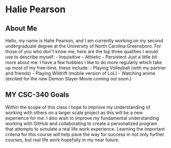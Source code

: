 # Halie Pearson

## About Me
Hello, my name is Halie Pearson, and I am currently working on my second undergraduate degree at the University of North Carolina Greensboro. For those of you who don't know me, here are the top three qualities I would use to describe myself:
    - Inquisitive
    - Athletic
    - Persistent
Just a little bit more about me:
    I have a few hobbies I like to do more regularly which take up most of my free-time, these include:
    - Playing Volleyball (with my partner and friends)
    - Playing Wildrift (mobile version of LoL)
    - Watching anime (excited for the new Demon Slayer Movie coming out soon.) 

## MY CSC-340 Goals
Within the scope of this class I hope to improve my understanding of working with others on a larger scale project as this will be a new experience for me. I also wish to improve my fundamental understanding working with GitHub and collaborating to create a personalized program that attempts to simulate a real life work experience. Learning the important criteria for this course will help pave the way for success in not only further courses, but real life work hopefully in my near future. 